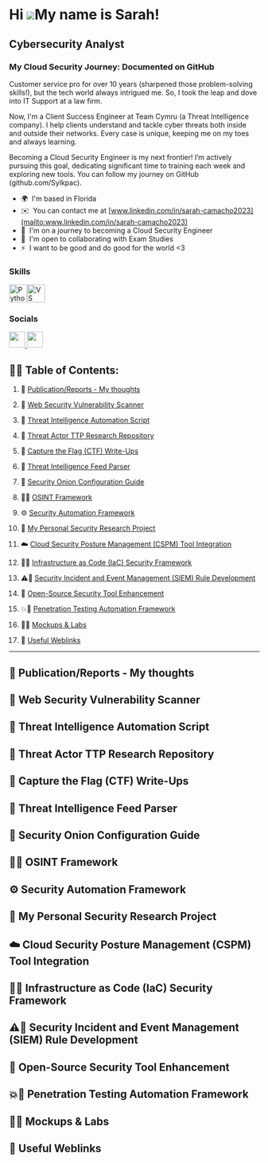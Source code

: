 Hi ![](https://user-images.githubusercontent.com/18350557/176309783-0785949b-9127-417c-8b55-ab5a4333674e.gif)My name is Sarah!
================================================================================================================================

Cybersecurity Analyst
---------------------

### My Cloud Security Journey: Documented on GitHub

Customer service pro for over 10 years (sharpened those problem-solving skills!), but the tech world always intrigued me. So, I took the leap and dove into IT Support at a law firm.

Now, I'm a Client Success Engineer at Team Cymru (a Threat Intelligence company). I help clients understand and tackle cyber threats both inside and outside their networks. Every case is unique, keeping me on my toes and always learning.

Becoming a Cloud Security Engineer is my next frontier! I’m actively pursuing this goal, dedicating significant time to training each week and exploring new tools. You can follow my journey on GitHub (github.com/Sylkpac).

* 🌍  I'm based in Florida
* ✉️  You can contact me at [www.linkedin.com/in/sarah-camacho2023](mailto:www.linkedin.com/in/sarah-camacho2023)
* 🧠  I'm on a journey to becoming a Cloud Security Engineer
* 🤝  I'm open to collaborating with Exam Studies
* ⚡  I want to be good and do good for the world <3

### Skills


<p align="left">
<a href="https://www.python.org/" target="_blank" rel="noreferrer"><img src="https://raw.githubusercontent.com/danielcranney/readme-generator/main/public/icons/skills/python-colored.svg" width="36" height="36" alt="Python" /></a><a href="https://code.visualstudio.com/" target="_blank" rel="noreferrer"><img src="https://raw.githubusercontent.com/danielcranney/readme-generator/main/public/icons/skills/visualstudiocode.svg" width="36" height="36" alt="VS Code" /></a>
</p>


### Socials

<p align="left"> <a href="https://www.github.com/Sylkpac" target="_blank" rel="noreferrer"> <picture> <source media="(prefers-color-scheme: dark)" srcset="https://raw.githubusercontent.com/danielcranney/readme-generator/main/public/icons/socials/github-dark.svg" /> <source media="(prefers-color-scheme: light)" srcset="https://raw.githubusercontent.com/danielcranney/readme-generator/main/public/icons/socials/github.svg" /> <img src="https://raw.githubusercontent.com/danielcranney/readme-generator/main/public/icons/socials/github.svg" width="32" height="32" /> </picture> </a> <a href="https://www.linkedin.com/in/sarah-camacho2023" target="_blank" rel="noreferrer"> <picture> <source media="(prefers-color-scheme: dark)" srcset="https://raw.githubusercontent.com/danielcranney/readme-generator/main/public/icons/socials/linkedin-dark.svg" /> <source media="(prefers-color-scheme: light)" srcset="https://raw.githubusercontent.com/danielcranney/readme-generator/main/public/icons/socials/linkedin.svg" /> <img src="https://raw.githubusercontent.com/danielcranney/readme-generator/main/public/icons/socials/linkedin.svg" width="32" height="32" /> </picture> </a></p>

<h2>👨‍💻 Table of Contents:</h2>

1. 📝 [Publication/Reports - My thoughts](#publicationreports)

2. 🔎 [Web Security Vulnerability Scanner](#web-security-vulnerability-scanner)

3. 🤖 [Threat Intelligence Automation Script](#threat-intelligence-automation-script) 

4. 🎯 [Threat Actor TTP Research Repository](#threat-actor-ttp-research-repository)

5. 🏁 [Capture the Flag (CTF) Write-Ups](#capture-the-flag-ctf-write-ups)

6. 📡 [Threat Intelligence Feed Parser](#threat-intelligence-feed-parser)

7. 🧅 [Security Onion Configuration Guide](#security-onion-configuration-guide)

8. 🕵️‍♀️ [OSINT Framework ](#osint-framework)

9. ⚙️ [Security Automation Framework](#security-automation-framework)

10. 🔬 [My Personal Security Research Project](#my-personal-security-research-project)

11. ☁️ [Cloud Security Posture Management (CSPM) Tool Integration](#cloud-security-posture-management-cspm-tool-integration)

12. 🦺🔐 [Infrastructure as Code (IaC) Security Framework](#infrastructure-as-code-iac-security-framework)

13. ⚠️📔 [Security Incident and Event Management (SIEM) Rule Development](#security-incident-and-event-management-siem-rule-development)

14. 🧰 [Open-Source Security Tool Enhancement](#open-source-security-tool-enhancement)

15. 💥🤖 [Penetration Testing Automation Framework](#penetration-testing-automation-framework)

16. 🎨🧪 [Mockups & Labs](#mockups-and-labs)

17. 🔗 [Useful Weblinks](#useful-weblinks)

------------------------------------------------------

## 📝 Publication/Reports - My thoughts <a name="publicationreports"></a>

## 🔎 Web Security Vulnerability Scanner <a name="web-security-vulnerability-scanner"></a>

## 🤖 Threat Intelligence Automation Script <a name="threat-intelligence-automation-script"></a>

## 🎯 Threat Actor TTP Research Repository <a name="threat-actor-ttp-research-repository"></a>

## 🏁 Capture the Flag (CTF) Write-Ups <a name="capture-the-flag-ctf-write-ups"></a>

## 📡 Threat Intelligence Feed Parser <a name="threat-intelligence-feed-parser"></a>

## 🧅 Security Onion Configuration Guide <a name="security-onion-configuration-guide"></a>

## 🕵️‍♀️ OSINT Framework <a name="osint-framework"></a>

## ⚙️ Security Automation Framework <a name="security-automation-framework"></a>

## 🔬 My Personal Security Research Project <a name="my-personal-security-research-project"></a>

## ☁️ Cloud Security Posture Management (CSPM) Tool Integration <a name="cloud-security-posture-management-cspm-tool-integration"></a>

## 🦺🔐 Infrastructure as Code (IaC) Security Framework <a name="infrastructure-as-code-iac-security-framework"></a>

## ⚠️📔 Security Incident and Event Management (SIEM) Rule Development <a name="security-incident-and-event-management-siem-rule-development"></a>

## 🧰 Open-Source Security Tool Enhancement <a name="open-source-security-tool-enhancement"></a>

## 💥🤖 Penetration Testing Automation Framework <a name="penetration-testing-automation-framework"></a>

## 🎨🧪 Mockups & Labs <a name="mockups-and-labs"></a>

## 🔗 Useful Weblinks <a name="useful-weblinks"></a>




